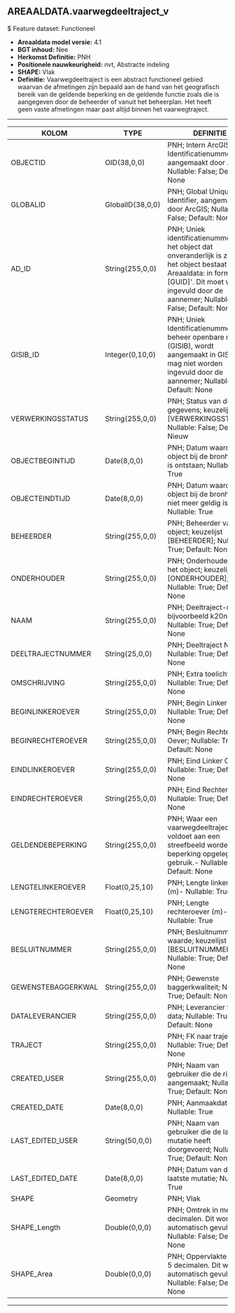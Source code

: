 ﻿## AREAALDATA.vaarwegdeeltraject_v

$ Feature dataset: Functioneel


* __Areaaldata model versie:__ 4.1
* __BGT inhoud:__ Nee
* __Herkomst Definitie:__ PNH
* __Positionele nauwkeurigheid:__ nvt, Abstracte indeling
* __SHAPE:__ Vlak
* __Definitie:__
Vaarwegdeeltraject is een abstract functioneel gebied waarvan
de afmetingen zijn bepaald aan de hand van het geografisch
bereik van de geldende beperking en de geldende functie
zoals die is aangegeven door de beheerder of vanuit het
beheerplan. Het heeft geen vaste afmetingen maar past
altijd binnen het vaarwegtraject.


***

|KOLOM                               |TYPE                |DEFINITIE|
|------                              |----                |-----    |
|OBJECTID                            |OID(38,0,0)         |PNH; Intern ArcGIS Identificatienummer, aangemaakt door ArcGIS; Nullable: False; Default: None|
|GLOBALID                            |GlobalID(38,0,0)    |PNH; Global Unique Identifier,  aangemaakt door ArcGIS; Nullable: False; Default: None|
|AD_ID                               |String(255,0,0)     |PNH; Uniek identificatienummer voor het object dat onveranderlijk is zolang het object bestaat in Areaaldata: in format 'AD.[GUID]'. Dit moet worden ingevuld door de aannemer; Nullable: False; Default: None|
|GISIB_ID                            |Integer(0,10,0)     |PNH; Uniek Identificatienummer beheer openbare ruimte (GISIB), wordt aangemaakt in GISIB en mag niet worden ingevuld door de aannemer; Nullable: True; Default: None|
|VERWERKINGSSTATUS                   |String(255,0,0)     |PNH; Status van de gegevens; keuzelijst [VERWERKINGSSTATUS]; Nullable: False; Default: Nieuw|
|OBJECTBEGINTIJD                     |Date(8,0,0)         |PNH; Datum waarop het object bij de bronhouder is ontstaan; Nullable: True|
|OBJECTEINDTIJD                      |Date(8,0,0)         |PNH; Datum waarop het object bij de bronhouder niet meer geldig is; Nullable: True|
|BEHEERDER                           |String(255,0,0)     |PNH; Beheerder van het object; keuzelijst [BEHEERDER]; Nullable: True; Default: None|
|ONDERHOUDER                         |String(255,0,0)     |PNH; Onderhouder van het object; keuzelijst [ONDERHOUDER]; Nullable: True; Default: None|
|NAAM                                |String(255,0,0)     |PNH; Deeltraject-naam, bijvoorbeeld k20n-d; Nullable: True; Default: None|
|DEELTRAJECTNUMMER                   |String(25,0,0)      |PNH; Deeltraject Nr; Nullable: True; Default: None|
|OMSCHRIJVING                        |String(255,0,0)     |PNH; Extra toelichting; Nullable: True; Default: None|
|BEGINLINKEROEVER                    |String(255,0,0)     |PNH; Begin Linker Oever; Nullable: True; Default: None|
|BEGINRECHTEROEVER                   |String(255,0,0)     |PNH; Begin Rechter Oever; Nullable: True; Default: None|
|EINDLINKEROEVER                     |String(255,0,0)     |PNH; Eind Linker Oever; Nullable: True; Default: None|
|EINDRECHTEROEVER                    |String(255,0,0)     |PNH; Eind Rechter Oever; Nullable: True; Default: None|
|GELDENDEBEPERKING                   |String(255,0,0)     |PNH; Waar een vaarwegdeeltraject niet voldoet aan een streefbeeld worden beperking opgelegd qua gebruik.- Nullable: True; Default: None|
|LENGTELINKEROEVER                   |Float(0,25,10)      |PNH; Lengte linkeroever (m)- Nullable: True|
|LENGTERECHTEROEVER                  |Float(0,25,10)      |PNH; Lengte rechteroever (m)- Nullable: True|
|BESLUITNUMMER                       |String(255,0,0)     |PNH; Besluitnummer waarde; keuzelijst [BESLUITNUMMER]; Nullable: True; Default: None|
|GEWENSTEBAGGERKWAL                  |String(255,0,0)     |PNH; Gewenste baggerkwaliteit; Nullable: True; Default: None|
|DATALEVERANCIER                     |String(255,0,0)     |PNH; Leverancier van de data; Nullable: True; Default: None|
|TRAJECT                             |String(255,0,0)     |PNH; FK naar traject_v; Nullable: True; Default: None|
|CREATED_USER                        |String(255,0,0)     |PNH; Naam van gebruiker die de rij heeft aangemaakt; Nullable: True; Default: None|
|CREATED_DATE                        |Date(8,0,0)         |PNH; Aanmaakdatum; Nullable: True|
|LAST_EDITED_USER                    |String(50,0,0)      |PNH; Naam van gebruiker die de laatste mutatie heeft doorgevoerd; Nullable: True; Default: None|
|LAST_EDITED_DATE                    |Date(8,0,0)         |PNH; Datum van de laatste mutatie; Nullable: True|
|SHAPE                               |Geometry            |PNH; Vlak|
|SHAPE_Length                        |Double(0,0,0)       |PNH; Omtrek in meters, 5 decimalen. Dit wordt automatisch gevuld; Nullable: False; Default: None|
|SHAPE_Area                          |Double(0,0,0)       |PNH; Oppervlakte in m2, 5 decimalen. Dit wordt automatisch gevuld; Nullable: False; Default: None|


***
